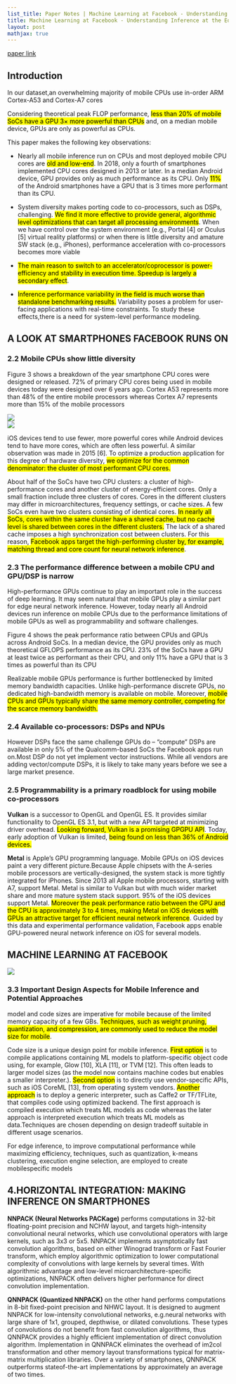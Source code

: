 ```yaml
---
list_title: Paper Notes | Machine Learning at Facebook - Understanding Inference at the Edge
title: Machine Learning at Facebook - Understanding Inference at the Edge
layout: post
mathjax: true
---
```


[paper link](https://research.fb.com/wp-content/uploads/2018/12/Machine-Learning-at-Facebook-Understanding-Inference-at-the-Edge.pdf)

## Introduction

In our dataset,an overwhelming majority of mobile CPUs use in-order ARM Cortex-A53 and Cortex-A7 cores

Considering theoretical peak FLOP performance, <mark>less than 20% of mobile SoCs have a GPU 3× more powerful than CPUs</mark> and, on a
median mobile device, GPUs are only as powerful as CPUs.

This paper makes the following key observations:

- Nearly all mobile inference run on CPUs and most deployed mobile CPU cores are <mark>old and low-end</mark>. In 2018, only a fourth of smartphones implemented CPU cores designed in 2013 or later. In a median Android device, GPU provides only as much performance as its CPU. Only <mark>11%</mark> of the Android smartphones have a GPU that is 3 times more performant than its CPU.

- System diversity makes porting code to co-processors, such as DSPs, challenging. <mark>We find it more effective to provide general, algorithmic level optimizations that can target all processing environments</mark>. When we have control over the system environment (e.g., Portal [4] or Oculus [5] virtual reality platforms) or when there is little diversity and amature SW stack (e.g., iPhones), performance acceleration with co-processors becomes more viable

- <mark>The main reason to switch to an accelerator/coprocessor is power-efficiency and stability in execution time. Speedup is largely a secondary effect</mark>.

- <mark>Inference performance variability in the field is much worse than standalone benchmarking results.</mark> Variability poses a problem for user-facing applications with real-time constraints. To study these effects,there is a need for system-level performance modeling.

## A LOOK AT SMARTPHONES FACEBOOK RUNS ON

### 2.2 Mobile CPUs show little diversity

Figure 3 shows a breakdown of the year smartphone CPU cores were designed or released. 72% of primary CPU cores being used in mobile devices today were designed over 6 years ago. Cortex A53 represents more than 48% of the entire mobile processors whereas Cortex A7 represents more than 15% of the mobile processors

<div class="md-flex-h md-flex-no-wrap md-margin-bottom-12">
<div><img src="{{site.baseurl}}/assets/images/2020/02/1.png"></div>
<div class="md-margin-left-12"><img src="{{site.baseurl}}/assets/images/2020/02/2.png"></div>
</div>

iOS devices tend to use fewer, more powerful cores while Android devices tend to have more cores, which are often less powerful. A similar observation was made in 2015 [6]. To optimize a production application for this degree of hardware diversity, <mark>we optimize for the common denominator: the cluster of most performant CPU cores.</mark>

About half of the SoCs have two CPU clusters: a cluster of high-performance cores and another cluster of energy-efficient cores. Only a small fraction include three clusters of cores. Cores in the different clusters may differ in microarchitectures, frequency settings, or cache sizes. A few SoCs even have two clusters consisting of identical cores. <mark>In nearly all SoCs, cores within the same cluster have a shared cache, but no cache level is shared between cores in the different clusters.</mark> The lack of a shared cache imposes a high synchronization cost between clusters. For this reason, <mark>Facebook apps target the high-performing cluster by, for example, matching thread and core count for neural network inference</mark>.

### 2.3 The performance difference between a mobile CPU and GPU/DSP is narrow

High-performance GPUs continue to play an important role in the success of deep learning. It may seem natural that mobile GPUs play a similar part for edge neural network inference. However, today nearly all Android devices run inference on mobile CPUs due to the performance limitations of mobile GPUs as well as programmability and software challenges.

Figure 4 shows the peak performance ratio between CPUs and GPUs across Android SoCs. In a median device, the GPU provides only as much theoretical GFLOPS performance as its CPU. 23% of the SoCs have a GPU at least twice as performant as their CPU, and only 11% have a GPU that is 3 times as powerful than its CPU

Realizable mobile GPUs performance is further bottlenecked by limited memory bandwidth capacities.
Unlike high-performance discrete GPUs, no dedicated high-bandwidth memory is available on mobile. Moreover, <mark>mobile CPUs and GPUs typically share the same memory controller, competing for the scarce memory bandwidth.</mark>

### 2.4 Available co-processors: DSPs and NPUs

However DSPs face the same challenge GPUs do – “compute” DSPs are available in only 5% of the Qualcomm-based SoCs the Facebook apps run on.Most DSP do not yet implement vector instructions. While all vendors are adding vector/compute DSPs, it is likely to take many years before we see a large market presence.

### 2.5 Programmability is a primary roadblock for using mobile co-processors

**Vulkan** is a successor to OpenGL and OpenGL ES. It provides similar functionality to OpenGL ES 3.1, but with a new API targeted at minimizing driver overhead. <mark>Looking forward, Vulkan is a promising GPGPU API</mark>. Today, early adoption of Vulkan is limited, <mark>being found on less than 36% of Android devices. </mark>

**Metal** is Apple’s GPU programming language. Mobile GPUs on iOS devices paint a very different picture.Because Apple chipsets with the A-series mobile processors are vertically-designed, the system stack is more tightly integrated for iPhones. Since 2013 all Apple mobile processors, starting with A7, support Metal. Metal is similar to Vulkan but with much wider market share
and more mature system stack support. 95% of the iOS devices support Metal. <mark>Moreover the peak performance ratio between the GPU and the CPU is approximately 3 to 4 times, making Metal on iOS devices with GPUs an attractive target for efficient neural network inference</mark>. Guided by this data and experimental performance validation, Facebook apps enable GPU-powered neural network inference on iOS for several models.

## MACHINE LEARNING AT FACEBOOK

<img class="md-img-center" src="{{site.baseurl}}/assets/images/2020/02/3.png">

### 3.3 Important Design Aspects for Mobile Inference and Potential Approaches

model and code sizes are imperative for mobile because of the limited memory capacity of a few
GBs. <mark>Techniques, such as weight pruning, quantization, and compression, are commonly used to reduce the model size for mobile</mark>. 

Code size is a unique design point for mobile inference. <mark>First option</mark> is to compile applications containing ML models to platform-specific object code using, for example, Glow [10], XLA [11], or TVM [12]. This often leads to larger model sizes (as the model now contains machine codes but enables a smaller interpreter.). <mark>Second option</mark> is to directly use vendor-specific APIs, such as iOS CoreML [13], from operating system vendors. <mark>Another approach</mark> is to deploy a generic interpreter, such as Caffe2 or TF/TFLite, that compiles code using optimized backend. The first approach is compiled execution which treats ML models as code whereas the later approach is interpreted execution which treats ML models as data.Techniques are chosen depending on design tradeoff suitable in different usage scenarios.

 For edge inference, to improve computational performance while maximizing efficiency, techniques, such as quantization, k-means clustering, execution engine selection, are employed to create mobilespecific models

 ## 4.HORIZONTAL INTEGRATION: MAKING INFERENCE ON SMARTPHONES

**NNPACK (Neural Networks PACKage)** performs computations in 32-bit floating-point precision and NCHW layout, and targets high-intensity convolutional neural networks, which use convolutional operators with large kernels, such as 3x3 or 5x5. NNPACK implements asymptotically fast convolution algorithms, based on either Winograd transform or Fast Fourier transform, which employ algorithmic optimization to lower computational complexity of convolutions with large kernels by several times. With algorithmic advantage and low-level microarchitecture-specific optimizations, NNPACK often delivers higher performance for direct convolution implementation.

**QNNPACK (Quantized NNPACK)** on the other hand performs computations in 8-bit fixed-point precision and NHWC layout. It is designed to augment NNPACK for low-intensity convolutional networks, e.g.neural networks with large share of 1x1, grouped, depthwise, or dilated convolutions. These types of convolutions do not benefit from fast convolution algorithms, thus QNNPACK provides a highly efficient implementation of direct convolution algorithm. Implementation in QNNPACK eliminates the overhead of im2col transformation and other memory layout transformations typical for matrix-matrix multiplication libraries. Over a variety of smartphones, QNNPACK outperforms stateof-the-art implementations by approximately an average of two times.


